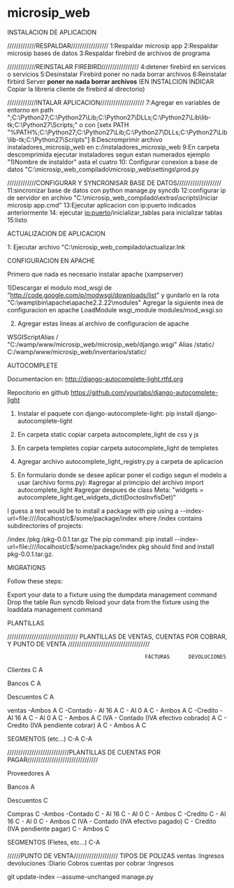 microsip_web
============

INSTALACION DE APLICACION

/////////////RESPALDAR/////////////////
1:Respaldar microsip app
2:Respaldar microsip bases de datos
3:Respaldar firebird de archivos de programa

/////////////REINSTALAR FIREBIRD/////////////////
4:detener firebird en services o servicios
5:Desinstalar Firebird poner no nada borrar archivos
6:Reinstalar firbird Server **poner no nada borrar archivos** (EN INSTALCION INDICAR Copiar la libreria cliente de firebird al directorio<system>)

/////////////INTALAR APLICACION////////////////////
7:Agregar en variables de entorno en path ";C:\Python27;C:\Python27\Lib;C:\Python27\DLLs;C:\Python27\Lib\lib-tk;C:\Python27\Scripts;" o con [setx PATH "%PATH%;C:\Python27;C:\Python27\Lib;C:\Python27\DLLs;C:\Python27\Lib\lib-tk;C:\Python27\Scripts"]
8:Descromprimir archivo instaladores_microsip_web en c:/instaladores_microsip_web
9:En carpeta descomprimida ejecutar instaladores segun estan numerados ejemplo "1)Nombre de instaldor" asta el cuatro
10: Configurar conexion a base de datos "C:\microsip_web_compilado\microsip_web\settings\prod.py

/////////////CONFIGURAR Y SYNCRONISAR BASE DE DATOS////////////////////
11:sincronizar base de datos con python manage.py syncdb
12:configurar ip de servidor en archivo "C:\microsip_web_compilado\extras\scripts\Iniciar microsip app.cmd"
13:Ejecutar aplicacion con ip:puerto indicados anteriormente
14: ejecutar <ip:puerto>/inicializar_tablas para inicializar tablas
15:listo

ACTUALIZACION DE APLICACION

1: Ejecutar archivo "C:\microsip_web_compilado\actualizar.lnk


CONFIGURACION EN APACHE

Primero que nada es necesario instalar apache (xampserver)

1)Descargar el modulo mod_wsgi de "http://code.google.com/p/modwsgi/downloads/list" y gurdarlo en la rota "C:\wamp\bin\apache\apache2.2.22\modules"
  Agregar la siguiente inea de configuracion en apache 
  LoadModule wsgi_module modules/mod_wsgi.so

2) Agregar estas lineas al archivo de configuracion de apache 
  
  WSGIScriptAlias / "C:/wamp/www/microsip_web/microsip_web/django.wsgi"
  Alias /static/ C:/wamp/www/microsip_web/inventarios/static/

AUTOCOMPLETE

Documentacion en: http://django-autocomplete-light.rtfd.org

Repocitorio en github https://github.com/yourlabs/django-autocomplete-light


1) Instalar el paquete con django-autocomplete-light:
	pip install django-autocomplete-light

2) En carpeta static copiar carpeta autocomplete_light de css y js

3) En carpeta templetes copiar carpeta autocomplete_light de templetes

4) Agregar archivo autocomplete_light_registry.py a carpeta de aplicacion

5) En formulario donde se desee aplicar poner el codigo segun el modelo a usar (archivo forms.py):
	#agregar al primcipio del archivo
	import autocomplete_light
	#agregar despues de class Meta:
  	"widgets = autocomplete_light.get_widgets_dict(DoctosInvfisDet)"





I guess a test would be to install a package with pip using a --index-url=file:////localhost/c$/some/package/index where /index contains subdirectories of projects:

/index
/pkg
/pkg-0.0.1.tar.gz
The pip command: pip install --index-url=file:////localhost/c$/some/package/index pkg should find and install pkg-0.0.1.tar.gz.

MIGRATIONS

Follow these steps:

Export your data to a fixture using the dumpdata management command
Drop the table
Run syncdb
Reload your data from the fixture using the loaddata management command


PLANTILLAS

//////////////////////////////// PLANTILLAS DE VENTAS, CUENTAS POR COBRAR, Y PUNTO DE VENTA /////////////////////////////////////

                                                FACTURAS      DEVOLUCIONES
Clientes                                            C               A     

Bancos                                              C               A

Descuentos                                          C               A

ventas
    -Ambos                                          A               C
    -Contado
        - Al 16                                     A               C
        - Al 0                                      A               C
        - Ambos                                     A               C
    -Credito
        - Al 16                                     A               C
        - Al 0                                      A               C
        - Ambos                                     A               C
IVA
    - Contado (IVA efectivo cobrado)                A               C
    - Credito (IVA pendiente cobrar)                A               C
    - Ambos                                         A               C

SEGMENTOS (etc...)                                 C-A             C-A

////////////////////////////PLANTILLAS DE CUENTAS POR PAGAR////////////////////////////////

Proveedores                                         A

Bancos                                              A

Descuentos                                          C

Compras                                             C
    -Ambos
    -Contado                                        C
        - Al 16                                     C
        - Al 0                                      C
        - Ambos                                     C
    -Credito                                        C
        - Al 16                                     C
        - Al 0                                      C
        - Ambos                                     C
IVA
    - Contado (IVA efectivo pagado)                 C
    - Credito (IVA pendiente pagar)                 C
    - Ambos                                         C    

SEGMENTOS (Fletes, etc...)                         C-A


//////PUNTO DE VENTA////////////////////
TIPOS DE POLIZAS 
ventas                      :Ingresos
devoluciones                :Diario
Cobros cuentas por cobrar   :Ingresos


git update-index --assume-unchanged manage.py
